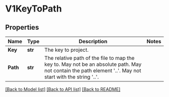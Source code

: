 # V1KeyToPath

## Properties
Name | Type | Description | Notes
------------ | ------------- | ------------- | -------------
**Key** | **str** | The key to project. | 
**Path** | **str** | The relative path of the file to map the key to. May not be an absolute path. May not contain the path element &#39;..&#39;. May not start with the string &#39;..&#39;. | 

[[Back to Model list]](../README.md#documentation-for-models) [[Back to API list]](../README.md#documentation-for-api-endpoints) [[Back to README]](../README.md)


